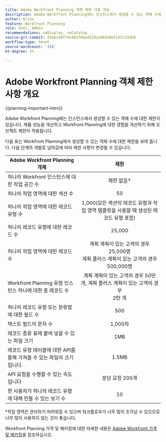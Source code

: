 ```yaml
---
title: Adobe Workfront Planning 객체 제한 사항 개요
description: Adobe Workfront Planning에는 인스턴스에서 생성할 수 있는 객체 수에 대한 제한이 있습니다. 제품 성능을 개선하고 Workfront Planning에 대한 경험을 개선하기 위해 오브젝트 제한이 적용됩니다.
author: Alina
feature: Workfront Planning
role: User, Admin
recommendations: noDisplay, noCatalog
source-git-commit: f9abcd9ff4c80376bed229a1d65e0efcbfc332b0
workflow-type: tm+mt
source-wordcount: '316'
ht-degree: 1%

---
```



<!--check the workfront.com/plans article linked below to see if there is content in there about Planning - after August 28, 2024-->

# Adobe Workfront Planning 객체 제한 사항 개요

{{planning-important-intro}}


Adobe Workfront Planning에는 인스턴스에서 생성할 수 있는 객체 수에 대한 제한이 있습니다. 제품 성능을 개선하고 Workfront Planning에 대한 경험을 개선하기 위해 오브젝트 제한이 적용됩니다.

다음 표는 Workfront Planning에서 생성할 수 있는 객체 수에 대한 제한을 보여 줍니다. 다음 단계의 개발로 넘어감에 따라 제한 사항이 변경될 수 있습니다.

| Adobe Workfront Planning 개체 | 제한 |
|-------------------------------------------------------------------------------|:---------------------------------------------------------------------------------------------------------------:|
| 하나의 Workfront 인스턴스에 대한 작업 공간 수 | 제한 없음* |
| 하나의 작업 영역에 대한 섹션 수 | 50 |
| 하나의 작업 영역에 대한 레코드 유형 수 | 1,000(모든 섹션의 레코드 유형과 작업 영역 템플릿을 사용할 때 생성된 레코드 유형 포함) |
| 하나의 레코드 유형에 대한 레코드 수 | 25,000 |
| 하나의 작업 영역에 대한 레코드 수 | 계획 계획이 있는 고객의 경우 25,000명 <br>계획 플러스 계획이 있는 고객의 경우 500,000명 |
| Workfront Planning 유형 인스턴스 하나에 대한 총 레코드 수 | 계획 계획이 있는 고객의 경우 50만 개, 계획 플러스 계획이 있는 고객의 경우 <br>2만 개 |
| 하나의 레코드 유형 또는 분류법에 대한 필드 수 | 500 |
| 텍스트 필드의 문자 수 | 1,000자 |
| 레코드 종류 표에 붙여 넣을 수 있는 파일 크기 | 1MB |
| 레코드 유형 테이블에 대한 API를 통해 가져올 수 있는 파일의 크기입니다. | 1.5MB |
| API 요청을 수행할 수 있는 속도입니다 | 분당 요청 200개 |
| 한 사용자가 하나의 레코드 유형에 대해 만들 수 있는 보기 수 | 10 |

*작업 영역은 관리하기 어려워질 수 있으며 워크플로우가 너무 많이 조각날 수 있으므로 너무 많이 사용하지 않는 것이 좋습니다.

Workfront Planning 가격 및 패키징에 대한 자세한 내용은 [Adobe Workfront 가격 및 패키징](https://business.adobe.com/products/workfront/pricing.html)을 참조하십시오.

<!--
****************KEEP THIS COMMENTED OUT:
| Size of CSV of Excel file you can import** | 5MB |
**This functionality has been temporarily removed and it will be available at a later date.**********************
-->


<!--OLD limitations (before GA:)

|       Adobe Workfront Planning  object                                                          |                                                        Limit                                                    |
|-------------------------------------------------------------------------------|:---------------------------------------------------------------------------------------------------------------:|
|     Number of Workspaces for one Workfront instance                                      |   1,000                                                                                                         |
|     Number of sections for one workspace                                      |   50                                                                                                         |
|     Number of Record Types for one workspace                                            |   1,000 (this includes record types from all sections and those that are created when using a workspace template)  |
|     Number of records for one record type                                               |   50,000                                                                                                        |
|     Number of fields for one record type or taxonomy                            |   500                                                                                                           |
|     Number of characters for a text field                                                               |   1,000 characters                                                                                              |
|     Size of file that you can paste in a record type table                    |   1MB                                                                                                           |
|     Size of file that you can import through the API for a record type table  |   1.5MB                                                                                                         |
|     The rate at which API requests can be made                                    |   200 requests per minute                                                                                       |
| Number of views one user can create for one record type | 100 |

-->
<!--| Size of CSV of Excel file you can import* | 5MB |-->

<!--[!IMPORTANT]
>
>*This functionality has been temporarily removed and it will be available at a later date.-->

